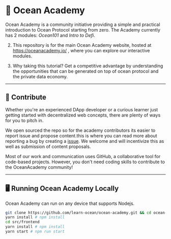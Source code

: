 # 🌊 Ocean Academy

Ocean Academy is a community initiative providing a simple and practical introduction to Ocean Protocol starting from zero. The Academy currently has 2 modules: *Ocean101* and *Intro to Defi*.

2. This repository is for the main Ocean Academy website, hosted at https://oceanacademy.io/ , where you can explore our interactive modules.

3. Why taking this tutorial? Get a competitive advantage by understanding the opportunities that can be generated on top of ocean protocol and the private data economy.

----

## 🧜 Contribute

Whether you're an experienced DApp developer or a curious learner just getting started with decentralized web concepts, there are plenty of ways for you to pitch in.

We open sourced the repo so for the academy contributors its easier to report issue and propose content.this is where you can read more about reporting a bug by creating a [issue](https://docs.github.com/en/free-pro-team@latest/github/managing-your-work-on-github/creating-an-issue/). We welcome and will incentivize this as well as submission of content proposals.

Most of our work and communication uses GitHub, a collaborative tool for code-based projects. However, you don't need coding skills to contribute to the OceanAcademy community!

----

## 🖥️ Running Ocean Academy Locally

Ocean Academy can run on any device that supports Nodejs. 

```bash
git clone https://github.com/learn-ocean/ocean-academy.git && cd ocean-academy
yarn install # npm install
cd src/frontend
yarn install # npm install
yarn start # npm run start 
```


